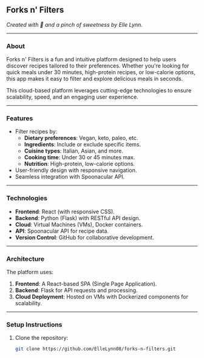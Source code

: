 ## **Forks n' Filters**
*Created with 🧡 and a pinch of sweetness by Elle Lynn.*

---

### **About**
Forks n' Filters is a fun and intuitive platform designed to help users discover recipes tailored to their preferences. Whether you're looking for quick meals under 30 minutes, high-protein recipes, or low-calorie options, this app makes it easy to filter and explore delicious meals in seconds.

This cloud-based platform leverages cutting-edge technologies to ensure scalability, speed, and an engaging user experience.

---

### **Features**
- Filter recipes by:
  - **Dietary preferences**: Vegan, keto, paleo, etc.
  - **Ingredients**: Include or exclude specific items.
  - **Cuisine types**: Italian, Asian, and more.
  - **Cooking time**: Under 30 or 45 minutes max.
  - **Nutrition**: High-protein, low-calorie options.
- User-friendly design with responsive navigation.
- Seamless integration with Spoonacular API.

---

### **Technologies**
- **Frontend**: React (with responsive CSS).
- **Backend**: Python (Flask) with RESTful API design.
- **Cloud**: Virtual Machines (VMs), Docker containers.
- **API**: Spoonacular API for recipe data.
- **Version Control**: GitHub for collaborative development.

---

### **Architecture**
The platform uses:
1. **Frontend**: A React-based SPA (Single Page Application).
2. **Backend**: Flask for API requests and processing.
3. **Cloud Deployment**: Hosted on VMs with Dockerized components for scalability.

---

### **Setup Instructions**
1. Clone the repository:
   ```bash
   git clone https://github.com/ElleLynn08/forks-n-filters.git


